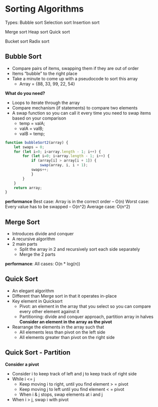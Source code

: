# Sorting Algorithms
Types:
Bubble sort
Selection sort
Insertion sort

Merge sort
Heap sort
Quick sort

Bucket sort
Radix sort

## Bubble Sort

* Compare pairs of items, swapping them if they are out of order
* Items “bubble” to the right place
* Take a minute to come up with a pseudocode to sort this array
  * Array = {88, 33, 99, 22, 54}

**What do you need?**
* Loops to iterate through the array
* Compare mechanism (if statements) to compare two elements
* A swap function so you can call it every time you need to swap items based on your comparison
  * temp = valA;  
  * valA = valB;
  * valB = temp; 

````js
function bubbleSort2(array) {
    let swaps = 0;
    for (let i=0; i<array.length - 1; i++) {
        for (let i=0; i<array.length - 1; i++) {
            if (array[i] > array[i + 1]) {
                swap(array, i, i + 1);
            swaps++;
            }
        }
    }
    return array;
}
````

**performance**
Best case: Array is in the correct order – O(n)
Worst case: Every value has to be swapped – O(n^2)
Average case: O(n^2)

## Merge Sort

* Introduces divide and conquer
* A recursive algorithm
* 2 main parts
  * Split the array in 2 and recursively sort each side separately
  * Merge the 2 parts

**performance**:
All cases: O(n * log(n))


## Quick Sort

* An elegant algorithm
* Different than Merge sort in that it operates in-place
* Key element in Quicksort
  * Pivot: an element in the array that you select so you can compare every other element against it
  * Partitioning: divide and conquer approach, partition array in halves
​**Consider an element in the array as the pivot**
* Rearrange the elements in the array such that
  * All elements less than pivot on the left side
  * All elements greater than pivot on the right side

## Quick Sort - Partition

**Consider a pivot**
* Consider i to keep track of left and j to keep track of right side
* While i <= j 
  * Keep moving i to right, until you find element > = pivot
  * Keep moving j to left until you find element < = pivot
  * When i & j stops, swap elements at i and j
* When i > j, swap i with pivot